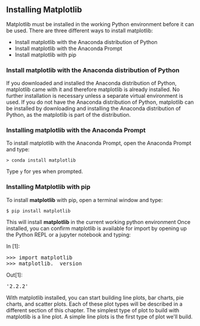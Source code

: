 
## Installing Matplotlib
Matplotlib must be installed in the working Python environment before it can be used. There are three different ways to install matplotlib:

 * Install matplotlib with the Anaconda distribution of Python
 * Install matplotlib with the Anaconda Prompt
 * Install matplotlib with pip
### Install matplotlib with the Anaconda distribution of Python

If you downloaded and installed the Anaconda distribution of Python, matplotlib came with it and therefore matplotlib is already installed. No further installation is necessary unless a separate virtual environment is used. If you do not have the Anaconda distribution of Python, matplotlib can be installed by downloading and installing the Anaconda distribution of Python, as the matplotlib is part of the distribution.
### Installing matplotlib with the Anaconda Prompt

To install matplotlib with the Anaconda Prompt, open the Anaconda Prompt and type:

```
> conda install matplotlib
```

Type ```y``` for yes when prompted.
### Installing Matplotlib with pip
To install **matplotlib** with pip, open a terminal window and type:

```
$ pip install matplotlib
```

This will install **matplotlib** in the current working python environment
Once installed, you can confirm matplotlib is available for import by opening up the Python REPL or a jupyter notebook and typing:
<div class="cell border-box-sizing code_cell rendered">
<div class="input">
<div class="prompt input_prompt">In&nbsp;[1]:</div>
<div class="inner_cell">
    <div class="input_area">
<div class=" highlight hl-ipython3"><pre><span></span><span class="o">&gt;&gt;&gt;</span> <span class="kn">import</span> <span class="nn">matplotlib</span>
<span class="o">&gt;&gt;&gt;</span> <span class="n">matplotlib</span><span class="o">.</span><span class="n">__version__</span>
</pre></div>

</div>
</div>
</div>

<div class="output_wrapper">
<div class="output">


<div class="output_area">

<div class="prompt output_prompt">Out[1]:</div>




<div class="output_text output_subarea output_execute_result">
<pre>&#39;2.2.2&#39;</pre>
</div>

</div>

</div>
</div>

</div>
With matplotlib installed, you can start building line plots, bar charts, pie charts, and scatter plots. Each of these plot types will be described in a different section of this chapter. The simplest type of plot to build with matplotlib is a line plot. A simple line plots is the first type of plot we'll build.
 

